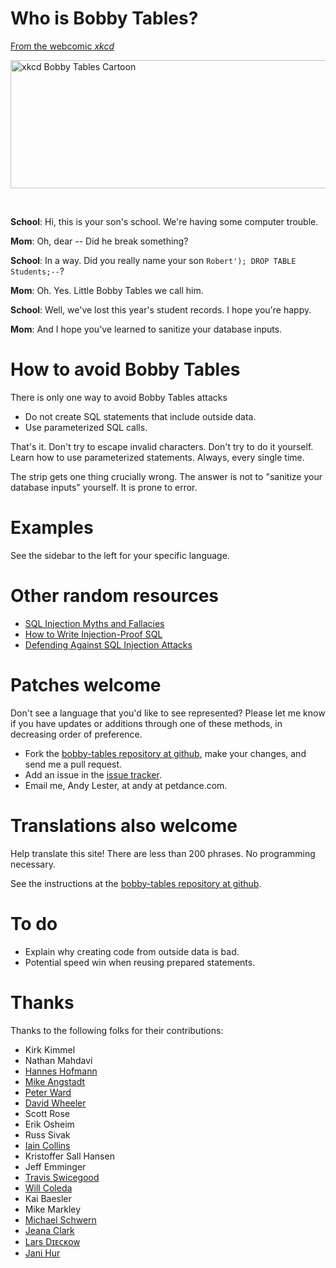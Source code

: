Who is Bobby Tables?
====================

[From the webcomic _xkcd_](http://xkcd.com/327/)

<a href="http://xkcd.com/327/"><img src="img/xkcd.png" alt="xkcd Bobby Tables Cartoon" height="205" width="666" /></a>

<br clear="right">

**School**: Hi, this is your son's school. We're having some computer trouble.

**Mom**: Oh, dear -- Did he break something?

**School**: In a way. Did you really name your son `Robert'); DROP TABLE Students;--`?

**Mom**: Oh. Yes. Little Bobby Tables we call him.

**School**: Well, we've lost this year's student records. I hope you're happy.

**Mom**: And I hope you've learned to sanitize your database inputs.


How to avoid Bobby Tables
=========================

There is only one way to avoid Bobby Tables attacks

* Do not create SQL statements that include outside data.
* Use parameterized SQL calls.

That's it. Don't try to escape invalid characters. Don't try to do it yourself. Learn how to use parameterized statements. Always, every single time.

The strip gets one thing crucially wrong. The answer is not to "sanitize your database inputs" yourself. It is prone to error.

Examples
========

See the sidebar to the left for your specific language.

Other random resources
======================

* [SQL Injection Myths and Fallacies](http://www.slideshare.net/billkarwin/sql-injection-myths-and-fallacies)
* [How to Write Injection-Proof SQL](http://www.schneier.com/blog/archives/2008/10/how_to_write_in.html)
* [Defending Against SQL Injection Attacks](http://download.oracle.com/oll/tutorials/SQLInjection/index.htm)

Patches welcome
===============

Don't see a language that you'd like to see represented? Please let me know if you have updates or additions through one of these methods, in decreasing order of preference.

* Fork the [bobby-tables repository at github](http://github.com/petdance/bobby-tables), make your changes, and send me a pull request.
* Add an issue in the [issue tracker](http://github.com/petdance/bobby-tables/issues).
* Email me, Andy Lester, at andy at petdance.com.

Translations also welcome
=========================

Help translate this site! There are less than 200 phrases. No programming necessary.

See the instructions at the [bobby-tables repository at github](http://github.com/petdance/bobby-tables#readme).

To do
=====

* Explain why creating code from outside data is bad.
* Potential speed win when reusing prepared statements.

Thanks
======

Thanks to the following folks for their contributions:

* Kirk Kimmel
* Nathan Mahdavi
* [Hannes Hofmann](http://www5.informatik.uni-erlangen.de/en/our-team/hofmann-hannes)
* [Mike Angstadt](http://www.mangst.com)
* [Peter Ward](http://identi.ca/flowblok/)
* [David Wheeler](http://justatheory.com)
* Scott Rose
* Erik Osheim
* Russ Sivak
* [Iain Collins](http://iaincollins.com)
* Kristoffer Sall Hansen
* Jeff Emminger
* [Travis Swicegood](http://www.travisswicegood.com/)
* [Will Coleda](http://www.coleda.com/users/coke/)
* Kai Baesler
* Mike Markley
* [Michael Schwern](http://schwern.dreamhosters.com/)
* [Jeana Clark](http://jeanaclark.org/)
* [Lars Dɪᴇᴄᴋᴏᴡ](http://search.cpan.org/~daxim/)
* [Jani Hur](http://www.jani-hur.net)
